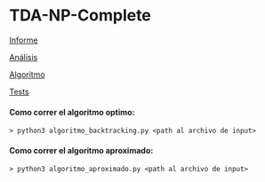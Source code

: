 # TDA-NP-Complete

[Informe](https://github.com/maxogod/TDA-np-complete/blob/main/informe.pdf)

[Análisis](https://github.com/maxogod/TDA-np-complete/blob/main/analisis.ipynb)

[Algoritmo](https://github.com/maxogod/TDA-np-complete/blob/main/algoritmo.py)

[Tests](https://github.com/maxogod/TDA-np-complete/blob/main/tests.py)

#### Como correr el algoritmo optimo:

`> python3 algoritmo_backtracking.py <path al archivo de input>`

#### Como correr el algoritmo aproximado:

`> python3 algoritmo_aproximado.py <path al archivo de input>`
